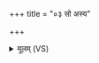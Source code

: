 +++
title = "०३ सो अस्य"

+++
<details><summary>मूलम् (VS)</summary>

सो अ॑स्य॒ वज्रो॒ हरि॑तो॒ य आ॑य॒सो हरि॒र्निका॑मो॒ हरि॒रा गभ॑स्त्योः। द्यु॒म्नी सु॑शि॒प्रो हरि॑मन्युसायक॒ इन्द्रे॒ नि रू॒पा हरि॑ता मिमिक्षिरे ॥
</details>